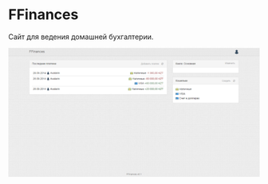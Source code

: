 FFinances
=========

Сайт для ведения домашней бухгалтерии.

![Main](/public/screenshots/main_page.png?raw=true "Main")
